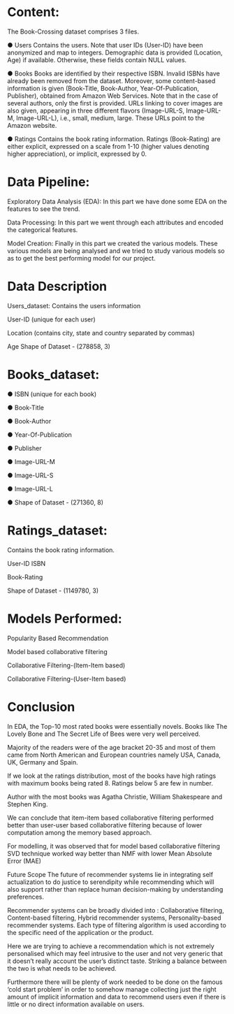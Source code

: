# Content:
The Book-Crossing dataset comprises 3 files.

● Users Contains the users. Note that user IDs (User-ID) have been anonymized and map to integers. Demographic data is provided (Location, Age) if available. Otherwise, these fields contain NULL values.

● Books Books are identified by their respective ISBN. Invalid ISBNs have already been removed from the dataset. Moreover, some content-based information is given (Book-Title, Book-Author, Year-Of-Publication, Publisher), obtained from Amazon Web Services. Note that in the case of several authors, only the first is provided. URLs linking to cover images are also given, appearing in three different flavors (Image-URL-S, Image-URL-M, Image-URL-L), i.e., small, medium, large. These URLs point to the Amazon website.

● Ratings Contains the book rating information. Ratings (Book-Rating) are either explicit, expressed on a scale from 1-10 (higher values denoting higher appreciation), or implicit, expressed by 0.

# Data Pipeline:
Exploratory Data Analysis (EDA): In this part we have done some EDA on the features to see the trend.

Data Processing: In this part we went through each attributes and encoded the categorical features.

Model Creation: Finally in this part we created the various models. These various models are being analysed and we tried to study various models so as to get the best performing model for our project.

# Data Description
Users_dataset: Contains the users information

User-ID (unique for each user)

Location (contains city, state and country separated by commas)

Age Shape of Dataset - (278858, 3)

# Books_dataset:
● ISBN (unique for each book)

● Book-Title

● Book-Author

● Year-Of-Publication

● Publisher

● Image-URL-M

● Image-URL-S

● Image-URL-L

● Shape of Dataset - (271360, 8)

# Ratings_dataset:
Contains the book rating information.

User-ID ISBN

Book-Rating

Shape of Dataset - (1149780, 3)

# Models Performed:
Popularity Based Recommendation

Model based collaborative filtering

Collaborative Filtering-(Item-Item based)

Collaborative Filtering-(User-Item based)

# Conclusion
In EDA, the Top-10 most rated books were essentially novels. Books like The Lovely Bone and The Secret Life of Bees were very well perceived.

Majority of the readers were of the age bracket 20-35 and most of them came from North American and European countries namely USA, Canada, UK, Germany and Spain.

If we look at the ratings distribution, most of the books have high ratings with maximum books being rated 8. Ratings below 5 are few in number.

Author with the most books was Agatha Christie, William Shakespeare and Stephen King.

We can conclude that item-item based collaborative filtering performed better than user-user based collaborative filtering because of lower computation among the memory based approach.

For modelling, it was observed that for model based collaborative filtering SVD technique worked way better than NMF with lower Mean Absolute Error (MAE)

Future Scope
The future of recommender systems lie in integrating self actualization to do justice to serendipity while recommending which will also support rather than replace human decision-making by understanding preferences.

Recommender systems can be broadly divided into : Collaborative filtering, Content-based filtering, Hybrid recommender systems, Personality-based recommender systems. Each type of filtering algorithm is used according to the specific need of the application or the product.

Here we are trying to achieve a recommendation which is not extremely personalised which may feel intrusive to the user and not very generic that it doesn’t really account the user’s distinct taste. Striking a balance between the two is what needs to be achieved.

Furthermore there will be plenty of work needed to be done on the famous ‘cold start problem’ in order to somehow manage collecting just the right amount of implicit information and data to recommend users even if there is little or no direct information available on users.
